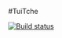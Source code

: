 #TuiTche

[![Build status](https://ci.appveyor.com/api/projects/status/ugnh6y5uy4m4q1ks/branch/master?svg=true)](https://ci.appveyor.com/project/benhurott/tuitche/branch/master)
